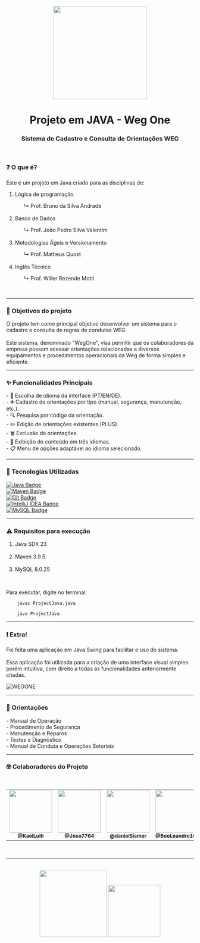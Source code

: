 <div align="center">
    <img src="https://i.postimg.cc/d1PNHWRc/Weg-One-20250422-213835-0000.png" width="250px">
</div>
<h1 align="center"><b>Projeto em JAVA - Weg One</b></h1>

<h3 align="center">Sistema de Cadastro e Consulta de Orientações WEG</h3>
<br>
<h3><b>❓ O que é?</b></h3>
    <p>Este é um projeto em Java criado para as disciplinas de:</p>
<ol>
    <li>Lógica de programação</li>
        <ol>↳ Prof. Bruno da Silva Andrade</ol>
<br>
    <li>Banco de Dados</li>
        <ol>↳ Prof. João Pedro Silva Valentim</ol>
<br>
    <li>Metodologias Ágeis e Versionamento</li>
        <ol>↳ Prof. Matheus Quost</ol>
<br>
    <li>Inglês Técnico</li>
        <ol>↳ Prof. Willer Rezende Motti</ol>
</ol>

<br><hr>

<h3><b>🎯 Objetivos do projeto</b></h3>
<p>
O projeto tem como principal objetivo desenvolver um sistema para o cadastro e consulta de regras de condutas WEG. 
<br><br>
Este
sistema, denominado "WegOne", visa permitir que os colaboradores da empresa possam
acessar orientações relacionadas a diversos equipamentos e procedimentos operacionais
da Weg de forma simples e eficiente.
</p>

<hr>

<h3><b>✨ Funcionalidades Principais</b></h3>

<p>
    - 🔄 Escolha de idioma da interface (PT/EN/DE).
    <br>
    - ➕ Cadastro de orientações por tipo (manual, segurança, manutenção, etc.).
    <br>
    - 🔍 Pesquisa por código da orientação.
    <br>
    - ✏️ Edição de orientações existentes (PLUS).
    <br>
    - 🗑️ Exclusão de orientações.
    <br>
    - 📑 Exibição do conteúdo em três idiomas.
    <br>
    - 📋 Menu de opções adaptável ao idioma selecionado.
    </p>

<hr>

<h3><b>🚀 Tecnologias Utilizadas</b></h3>

<a href="https://www.java.com" target="_blank">
  <img src="https://img.shields.io/badge/☕ Java-ED8B00?style=for-the-badge&logoColor=white" alt="Java Badge"/>
</a>

<div>
    <a href="https://maven.apache.org/" target="_blank">
      <img src="https://img.shields.io/badge/Maven-C71A36?style=for-the-badge&logo=apachemaven&logoColor=white" alt="Maven Badge"/>
    </a>
</div>
<div>
    <a href="https://git-scm.com/" target="_blank">
      <img src="https://img.shields.io/badge/Git-F05032?style=for-the-badge&logo=git&logoColor=white" alt="Git Badge"/>
    </a>
</div>
<div>
    <a href="https://www.jetbrains.com/idea/" target="_blank">
      <img src="https://img.shields.io/badge/IntelliJ%20IDEA-000000?style=for-the-badge&logo=intellijidea&logoColor=white" alt="IntelliJ IDEA Badge"/>
    </a>
</div>
<div>
<a href="https://www.mysql.com/" target="_blank">
  <img src="https://img.shields.io/badge/MySQL-4479A1?style=for-the-badge&logo=mysql&logoColor=white" alt="MySQL Badge"/>
</a>
</div>

<hr>

<h3><b>⚠️ Requisitos para execução</b></h3>

<ol>
    <li>
        Java SDK 23
    </li>
    <br>
    <li>
        Maven 3.9.5
    </li>
    <br>
    <li>
        MySQL 8.0.25
    </li>
</ol>

<br>

<p>Para executar, digite no terminal:</p>

```shell
    javac ProjectJava.java
    
    java ProjectJava
```

<hr>

<h3><b>❗ Extra!</b></h3>

<p>
    Foi feita uma aplicação em Java Swing para facilitar o uso do sistema.
    <br><br>
    Essa aplicação foi utilizada para a criação de uma interface visual simples porém intuitiva, com direito à todas as funcionalidades anteriormente citadas.
</p>

<img src="https://i.postimg.cc/BnRh3DQm/print-Weg-One.png" alt="WEGONE">

<hr>

<h3><b>📖 Orientações</b></h3>

<p>
    - Manual de Operação
    <br>
    - Procedimento de Segurança
    <br>
    - Manutenção e Reparos
    <br>
    - Testes e Diagnóstico
    <br>
    - Manual de Conduta e Operações Setoriais
</p>

<hr>

<h3><b>🤓 Colaboradores do Projeto</b></h3>

<br>

<table align="center">
  <tr>
    <td align="center">
      <a href="https://github.com/KaelLuih">
        <img src="https://avatars.githubusercontent.com/u/189893504?v=4" width="115"/><br />
        <sub><b>@KaelLuih</b></sub>
      </a>
    </td>
    <td align="center">
      <a href="https://github.com/KaelLuih">
        <img src="https://avatars.githubusercontent.com/u/197796453?v=4" width="115"/><br />
        <sub><b>@Jose7764</b></sub>
      </a>
    </td>
   <td align="center">
       <a href="https://github.com/danielSismer">
           <img src="https://avatars.githubusercontent.com/u/188383351?v=4" width="115"/><br />
           <sub><b>@danielSismer</b></sub>
       </a>
   </td>
   <td>
       <a href="https://github.com/BooLeandro1911">
           <img src="https://avatars.githubusercontent.com/u/198644365?v=4" width="115"/><br />
           <sub><b>@BooLeandro1911</b></sub>
       </a>
   </td>
   <td align="center">
       <a href="https://github.com/gabrielEFagundes">
           <img src="https://avatars.githubusercontent.com/u/185841300?v=4" width="115"/><br />
           <sub><b>@gabrielEFagundes</b></sub>
       </a>
   </td>
  </tr>
</table>

<br>

<hr><br>

<div align="center">
    <img src="https://i1.wp.com/wallbox.com.br/wp-content/uploads/2020/03/weg-logo.png?fit=4096%2C2836&ssl=1" width="180px"></img>
    <img src="https://th.bing.com/th/id/R.918cd02cad9cf64698b1f8141f0f7e1a?rik=jFNdCmYaw8X6Nw&pid=ImgRaw&r=0" width="140px"></img>
</div>
